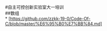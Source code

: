 #自主可控创新实验室大一培训
<br>##数组
<br>* [https://github.com/zzkk-19-0/Code-Of-C/blob/master/%E6%95%B0%E7%BB%84.md]
